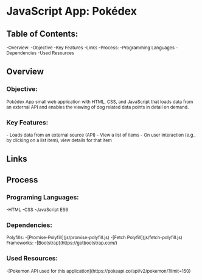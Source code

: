 # **JavaScript App: Pokédex**

## **Table of Contents:**
<sub>
-Overview:
    -Objective
    -Key Features
-Links
-Process:
    -Programming Languages
    -Dependencies
    -Used Resources
</sub>

## **Overview**

### **Objective:**
<sub>Pokédex App small web application with HTML, CSS, and JavaScript that loads data from an external API and enables the viewing of dog related data points in detail on demand.</sub>

### **Key Features:**
<sub>
- Loads data from an external source (API)
- View a list of items
- On user interaction (e.g., by clicking on a list item), view details for that item
</sub>

## **Links**
<sub></sub>

## **Process**

### **Programing Languages:**
<sub>
-HTML
-CSS
-JavaScript ES6
</sub>

### **Dependencies:**
<sub>
Polyfills:
    -[Promise-Polyfill](js/promise-polyfill.js)
    -[Fetch Polyfill](js/fetch-polyfill.js)
Frameworks:
    -[Bootstrap](https://getbootstrap.com/)
</sub>

### **Used Resources:**
<sub>
-[Pokemon API used for this application](https://pokeapi.co/api/v2/pokemon/?limit=150)
</sub>
